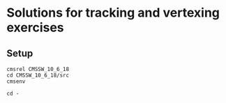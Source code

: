 # Solutions for tracking and vertexing exercises

## Setup

``` shell
cmsrel CMSSW_10_6_18
cd CMSSW_10_6_18/src
cmsenv

cd -
```
